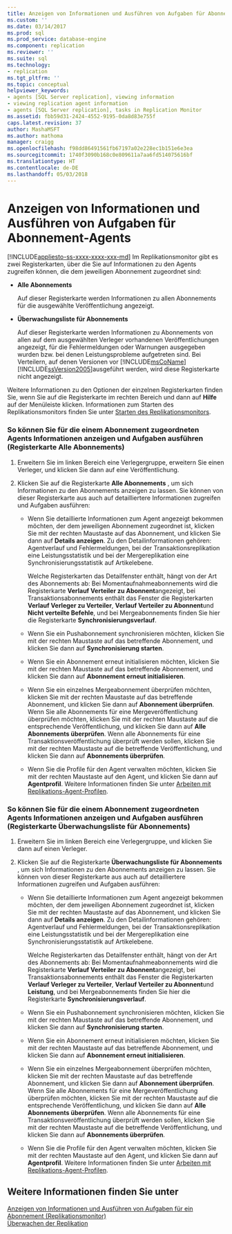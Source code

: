 ```yaml
---
title: Anzeigen von Informationen und Ausführen von Aufgaben für Abonnement-Agents | Microsoft-Dokumentation
ms.custom: ''
ms.date: 03/14/2017
ms.prod: sql
ms.prod_service: database-engine
ms.component: replication
ms.reviewer: ''
ms.suite: sql
ms.technology:
- replication
ms.tgt_pltfrm: ''
ms.topic: conceptual
helpviewer_keywords:
- agents [SQL Server replication], viewing information
- viewing replication agent information
- agents [SQL Server replication], tasks in Replication Monitor
ms.assetid: fbb59d31-2424-4552-9195-0da8d83e755f
caps.latest.revision: 37
author: MashaMSFT
ms.author: mathoma
manager: craigg
ms.openlocfilehash: f98dd86491561fb67197a02e228ec1b151e6e3ea
ms.sourcegitcommit: 1740f3090b168c0e809611a7aa6fd514075616bf
ms.translationtype: HT
ms.contentlocale: de-DE
ms.lasthandoff: 05/03/2018
---
```

# <a name="view-information-and-perform-tasks-for-subscription-agents"></a>Anzeigen von Informationen und Ausführen von Aufgaben für Abonnement-Agents
[!INCLUDE[appliesto-ss-xxxx-xxxx-xxx-md](../../../includes/appliesto-ss-xxxx-xxxx-xxx-md.md)]
  Im Replikationsmonitor gibt es zwei Registerkarten, über die Sie auf Informationen zu den Agents zugreifen können, die dem jeweiligen Abonnement zugeordnet sind:  
  
-   **Alle Abonnements**  
  
     Auf dieser Registerkarte werden Informationen zu allen Abonnements für die ausgewählte Veröffentlichung angezeigt.  
  
-   **Überwachungsliste für Abonnements**  
  
     Auf dieser Registerkarte werden Informationen zu Abonnements von allen auf dem ausgewählten Verleger vorhandenen Veröffentlichungen angezeigt, für die Fehlermeldungen oder Warnungen ausgegeben wurden bzw. bei denen Leistungsprobleme aufgetreten sind. Bei Verteilern, auf denen Versionen vor [!INCLUDE[msCoName](../../../includes/msconame-md.md)] [!INCLUDE[ssVersion2005](../../../includes/ssversion2005-md.md)]ausgeführt werden, wird diese Registerkarte nicht angezeigt.  
  
 Weitere Informationen zu den Optionen der einzelnen Registerkarten finden Sie, wenn Sie auf die Registerkarte im rechten Bereich und dann auf **Hilfe** auf der Menüleiste klicken. Informationen zum Starten des Replikationsmonitors finden Sie unter [Starten des Replikationsmonitors](../../../relational-databases/replication/monitor/start-the-replication-monitor.md).  
  
### <a name="to-view-information-and-perform-tasks-for-the-agents-associated-with-a-subscription-all-subscriptions-tab"></a>So können Sie für die einem Abonnement zugeordneten Agents Informationen anzeigen und Aufgaben ausführen (Registerkarte Alle Abonnements)  
  
1.  Erweitern Sie im linken Bereich eine Verlegergruppe, erweitern Sie einen Verleger, und klicken Sie dann auf eine Veröffentlichung.  
  
2.  Klicken Sie auf die Registerkarte **Alle Abonnements** , um sich Informationen zu den Abonnements anzeigen zu lassen. Sie können von dieser Registerkarte aus auch auf detailliertere Informationen zugreifen und Aufgaben ausführen:  
  
    -   Wenn Sie detaillierte Informationen zum Agent angezeigt bekommen möchten, der dem jeweiligen Abonnement zugeordnet ist, klicken Sie mit der rechten Maustaste auf das Abonnement, und klicken Sie dann auf **Details anzeigen**. Zu den Detailinformationen gehören: Agentverlauf und Fehlermeldungen, bei der Transaktionsreplikation eine Leistungsstatistik und bei der Mergereplikation eine Synchronisierungsstatistik auf Artikelebene.  
  
         Welche Registerkarten das Detailfenster enthält, hängt von der Art des Abonnements ab: Bei Momentaufnahmeabonnements wird die Registerkarte **Verlauf Verteiler zu Abonnent**angezeigt, bei Transaktionsabonnements enthält das Fenster die Registerkarten **Verlauf Verleger zu Verteiler**, **Verlauf Verteiler zu Abonnent**und **Nicht verteilte Befehle**, und bei Mergeabonnements finden Sie hier die Registerkarte **Synchronisierungsverlauf**.  
  
    -   Wenn Sie ein Pushabonnement synchronisieren möchten, klicken Sie mit der rechten Maustaste auf das betreffende Abonnement, und klicken Sie dann auf **Synchronisierung starten**.  
  
    -   Wenn Sie ein Abonnement erneut initialisieren möchten, klicken Sie mit der rechten Maustaste auf das betreffende Abonnement, und klicken Sie dann auf **Abonnement erneut initialisieren**.  
  
    -   Wenn Sie ein einzelnes Mergeabonnement überprüfen möchten, klicken Sie mit der rechten Maustaste auf das betreffende Abonnement, und klicken Sie dann auf **Abonnement überprüfen**. Wenn Sie alle Abonnements für eine Mergeveröffentlichung überprüfen möchten, klicken Sie mit der rechten Maustaste auf die entsprechende Veröffentlichung, und klicken Sie dann auf **Alle Abonnements überprüfen**. Wenn alle Abonnements für eine Transaktionsveröffentlichung überprüft werden sollen, klicken Sie mit der rechten Maustaste auf die betreffende Veröffentlichung, und klicken Sie dann auf **Abonnements überprüfen**.  
  
    -   Wenn Sie die Profile für den Agent verwalten möchten, klicken Sie mit der rechten Maustaste auf den Agent, und klicken Sie dann auf **Agentprofil**. Weitere Informationen finden Sie unter [Arbeiten mit Replikations-Agent-Profilen](../../../relational-databases/replication/agents/work-with-replication-agent-profiles.md).  
  
### <a name="to-view-information-and-perform-tasks-for-the-agents-associated-with-a-subscription-subscription-watch-list-tab"></a>So können Sie für die einem Abonnement zugeordneten Agents Informationen anzeigen und Aufgaben ausführen (Registerkarte Überwachungsliste für Abonnements)  
  
1.  Erweitern Sie im linken Bereich eine Verlegergruppe, und klicken Sie dann auf einen Verleger.  
  
2.  Klicken Sie auf die Registerkarte **Überwachungsliste für Abonnements** , um sich Informationen zu den Abonnements anzeigen zu lassen. Sie können von dieser Registerkarte aus auch auf detailliertere Informationen zugreifen und Aufgaben ausführen:  
  
    -   Wenn Sie detaillierte Informationen zum Agent angezeigt bekommen möchten, der dem jeweiligen Abonnement zugeordnet ist, klicken Sie mit der rechten Maustaste auf das Abonnement, und klicken Sie dann auf **Details anzeigen**. Zu den Detailinformationen gehören: Agentverlauf und Fehlermeldungen, bei der Transaktionsreplikation eine Leistungsstatistik und bei der Mergereplikation eine Synchronisierungsstatistik auf Artikelebene.  
  
         Welche Registerkarten das Detailfenster enthält, hängt von der Art des Abonnements ab: Bei Momentaufnahmeabonnements wird die Registerkarte **Verlauf Verteiler zu Abonnent**angezeigt, bei Transaktionsabonnements enthält das Fenster die Registerkarten **Verlauf Verleger zu Verteiler**, **Verlauf Verteiler zu Abonnent**und **Leistung**, und bei Mergeabonnements finden Sie hier die Registerkarte **Synchronisierungsverlauf**.  
  
    -   Wenn Sie ein Pushabonnement synchronisieren möchten, klicken Sie mit der rechten Maustaste auf das betreffende Abonnement, und klicken Sie dann auf **Synchronisierung starten**.  
  
    -   Wenn Sie ein Abonnement erneut initialisieren möchten, klicken Sie mit der rechten Maustaste auf das betreffende Abonnement, und klicken Sie dann auf **Abonnement erneut initialisieren**.  
  
    -   Wenn Sie ein einzelnes Mergeabonnement überprüfen möchten, klicken Sie mit der rechten Maustaste auf das betreffende Abonnement, und klicken Sie dann auf **Abonnement überprüfen**. Wenn Sie alle Abonnements für eine Mergeveröffentlichung überprüfen möchten, klicken Sie mit der rechten Maustaste auf die entsprechende Veröffentlichung, und klicken Sie dann auf **Alle Abonnements überprüfen**. Wenn alle Abonnements für eine Transaktionsveröffentlichung überprüft werden sollen, klicken Sie mit der rechten Maustaste auf die betreffende Veröffentlichung, und klicken Sie dann auf **Abonnements überprüfen**.  
  
    -   Wenn Sie die Profile für den Agent verwalten möchten, klicken Sie mit der rechten Maustaste auf den Agent, und klicken Sie dann auf **Agentprofil**. Weitere Informationen finden Sie unter [Arbeiten mit Replikations-Agent-Profilen](../../../relational-databases/replication/agents/work-with-replication-agent-profiles.md).  
  
## <a name="see-also"></a>Weitere Informationen finden Sie unter  
 [Anzeigen von Informationen und Ausführen von Aufgaben für ein Abonnement &#40;Replikationsmonitor&#41;](../../../relational-databases/replication/monitor/view-information-and-perform-tasks-for-a-subscription-replication-monitor.md)   
 [Überwachen der Replikation](../../../relational-databases/replication/monitor/monitoring-replication-overview.md)  
  
  
